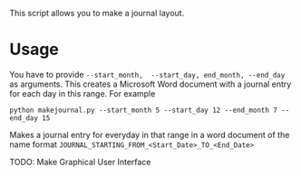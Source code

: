 This script allows you to make a journal layout. 

# Usage
You have to provide `--start_month,  --start_day, end_month, --end_day` as arguments. This creates a Microsoft Word document with a journal entry for each day in this range. For example

`python makejournal.py --start_month 5 --start_day 12 --end_month 7 --end_day 15`

Makes a journal entry for everyday in that range in a word document of the name format `JOURNAL_STARTING_FROM_<Start_Date>_TO_<End_Date>`

TODO: Make Graphical User Interface
